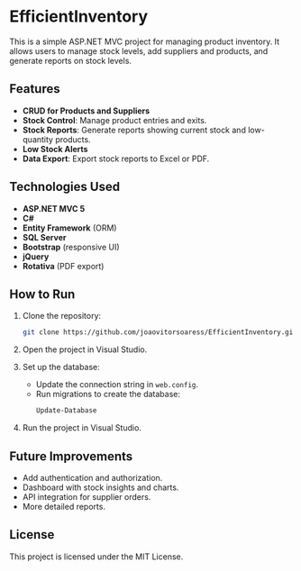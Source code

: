 # EfficientInventory

This is a simple ASP.NET MVC project for managing product inventory. It allows users to manage stock levels, add suppliers and products, and generate reports on stock levels.

## Features

- **CRUD for Products and Suppliers**
- **Stock Control**: Manage product entries and exits.
- **Stock Reports**: Generate reports showing current stock and low-quantity products.
- **Low Stock Alerts**
- **Data Export**: Export stock reports to Excel or PDF.

## Technologies Used

- **ASP.NET MVC 5**
- **C#**
- **Entity Framework** (ORM)
- **SQL Server**
- **Bootstrap** (responsive UI)
- **jQuery**
- **Rotativa** (PDF export)

## How to Run

1. Clone the repository:
   ```bash
   git clone https://github.com/joaovitorsoaress/EfficientInventory.git

2. Open the project in Visual Studio.

3. Set up the database:
   - Update the connection string in `web.config`.
   - Run migrations to create the database:
     ```bash
     Update-Database
     ```

4. Run the project in Visual Studio.

## Future Improvements

- Add authentication and authorization.
- Dashboard with stock insights and charts.
- API integration for supplier orders.
- More detailed reports.

## License

This project is licensed under the MIT License.
